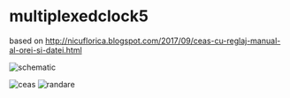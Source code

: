 # multiplexedclock5
based on http://nicuflorica.blogspot.com/2017/09/ceas-cu-reglaj-manual-al-orei-si-datei.html

![schematic](https://blogger.googleusercontent.com/img/b/R29vZ2xl/AVvXsEiRx103UDVP4_YIZoK_x9Wk2dWKcuKKpMpu34ropgpymukaCH0FcvQh_IorOwszl0rSN7bXF6jlqTigFuOouG3NLW272hbcLYABOTISgZioeoVv61dukrL2FwBH4Q8CtbvtiPM5yxDBx_QwS7c_mrjpa7xcA1x9tSlngQoLtS2XTnAqn_sooc6BY5oJbw/s1170/Schematic_Ceas-LED-7-Segmente-1__Digit-3-intors_V3_2022_zvonacfirst.png)

![ceas](https://blogger.googleusercontent.com/img/b/R29vZ2xl/AVvXsEhJ3RuGoCXhJdqbUnpH9SurIYl-u99Hp58TfhCiyFKpZdwpZ0zR6xsessytOPa9l44oM7bKAWnjwOZ3wSb9vc1bHiOA_52uOj9BFX2wKbuu01ncQCwMenn2nWoFDmriWUOImZ0cnM-6xMQkXFRRHf9jiuZ9NWUxmEamk6mexP1qazyuHxr1WaTjdA33ow/w200-h150/ceas_ora.jpg)
![randare](https://blogger.googleusercontent.com/img/b/R29vZ2xl/AVvXsEjmnHuyb93EzDeIwGOn0ZEqcr9HRjX03_Tbcnj1nKwU9UldVTF_uw9B42ccPRdf4MLJ-t5xW1E_X_YwZFBBQ4B9lHpMp4kK92OM19SJGyDLDntnV-WlQU4aWexljWyZpVdD7WT9sPBy9QlUy_mdYPp1ACqKBg-e7I55-ZfHlWoyy-F6mSUCSQNFrcH7bg/w200-h91/ceas_3D_2.png)
